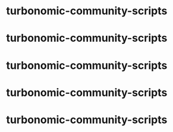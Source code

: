 # turbonomic-community-scripts
# turbonomic-community-scripts
# turbonomic-community-scripts
# turbonomic-community-scripts
# turbonomic-community-scripts
